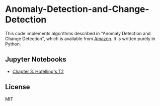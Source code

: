 # Anomaly-Detection-and-Change-Detection
This code implements algorithms described in "Anomaly Detection and Change Detection", which is available from [Amazon](https://www.amazon.co.jp/%E7%95%B0%E5%B8%B8%E6%A4%9C%E7%9F%A5%E3%81%A8%E5%A4%89%E5%8C%96%E6%A4%9C%E7%9F%A5-%E6%A9%9F%E6%A2%B0%E5%AD%A6%E7%BF%92%E3%83%97%E3%83%AD%E3%83%95%E3%82%A7%E3%83%83%E3%82%B7%E3%83%A7%E3%83%8A%E3%83%AB%E3%82%B7%E3%83%AA%E3%83%BC%E3%82%BA-%E4%BA%95%E6%89%8B-%E5%89%9B/dp/4061529080). It is written purely in Python.


## Jupyter Notebooks
- [Chapter 3. Hotelling's T2](https://github.com/TakuyaMurata/Pattern-Recognition-and-Machine-Learning/blob/master/Chapter%203%20:%20bayesian%20linear%20regression.ipynb)


## License
MIT
